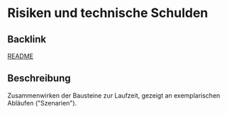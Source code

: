 # Risiken und technische Schulden

## Backlink
[README](https://github.com/aschwrz/playground/blob/main/README.md)

## Beschreibung
Zusammenwirken der Bausteine zur Laufzeit, gezeigt an exemplarischen Abläufen ("Szenarien").
